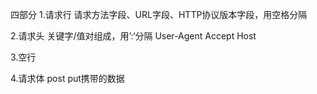 

四部分
1.请求行
请求方法字段、URL字段、HTTP协议版本字段，用空格分隔


2.请求头
关键字/值对组成，用’:‘分隔
User-Agent
Accept
Host

3.空行



4.请求体
post put携带的数据